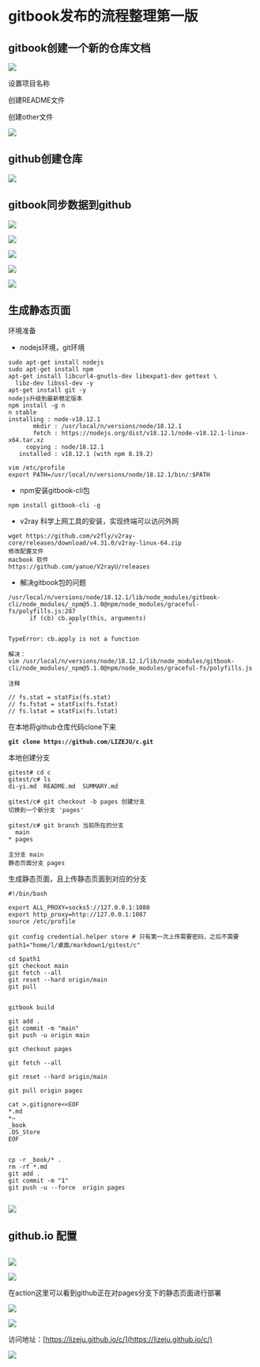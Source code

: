 # gitbook发布的流程整理第一版

## gitbook创建一个新的仓库文档

![](<.gitbook/assets/image (7).png>)

设置项目名称

创建README文件

创建other文件

![](<.gitbook/assets/image (10).png>)



## github创建仓库

![](<.gitbook/assets/image (6).png>)



## gitbook同步数据到github

![](<.gitbook/assets/image (14).png>)

![](<.gitbook/assets/image (12).png>)

![](<.gitbook/assets/image (16).png>)

![](<.gitbook/assets/image (5).png>)

![](<.gitbook/assets/image (2).png>)

## 生成静态页面

环境准备

* nodejs环境，git环境

```
sudo apt-get install nodejs
sudo apt-get install npm
apt-get install libcurl4-gnutls-dev libexpat1-dev gettext \
  libz-dev libssl-dev -y
apt-get install git -y
nodejs升级到最新稳定版本
npm install -g n
n stable
installing : node-v18.12.1
       mkdir : /usr/local/n/versions/node/18.12.1
       fetch : https://nodejs.org/dist/v18.12.1/node-v18.12.1-linux-x64.tar.xz
     copying : node/18.12.1
   installed : v18.12.1 (with npm 8.19.2)

vim /etc/profile
export PATH=/usr/local/n/versions/node/18.12.1/bin/:$PATH

```

* npm安装gitbook-cli包

```
npm install gitbook-cli -g
```

* v2ray 科学上网工具的安装，实现终端可以访问外网

```
wget https://github.com/v2fly/v2ray-core/releases/download/v4.31.0/v2ray-linux-64.zip
修改配置文件
macbook 软件
https://github.com/yanue/V2rayU/releases

```

* 解决gitbook包的问题

```
/usr/local/n/versions/node/18.12.1/lib/node_modules/gitbook-cli/node_modules/_npm@5.1.0@npm/node_modules/graceful-fs/polyfills.js:287
      if (cb) cb.apply(this, arguments)
                 ^

TypeError: cb.apply is not a function

解决：
vim /usr/local/n/versions/node/18.12.1/lib/node_modules/gitbook-cli/node_modules/_npm@5.1.0@npm/node_modules/graceful-fs/polyfills.js

注释

// fs.stat = statFix(fs.stat)
// fs.fstat = statFix(fs.fstat)
// fs.lstat = statFix(fs.lstat)

```

在本地将github仓库代码clone下来

<pre><code><strong>git clone https://github.com/LIZEJU/c.git
</strong></code></pre>

本地创建分支

```
gitest# cd c
gitest/c# ls
di-yi.md  README.md  SUMMARY.md

gitest/c# git checkout -b pages 创建分支
切换到一个新分支 'pages'

gitest/c# git branch 当前所在的分支
  main
* pages

主分支 main
静态页面分支 pages
```

生成静态页面，且上传静态页面到对应的分支

<pre><code>#!/bin/bash

export ALL_PROXY=socks5://127.0.0.1:1080
export http_proxy=http://127.0.0.1:1087
source /etc/profile
<strong>
</strong>git config credential.helper store # 只有第一次上传需要密码，之后不需要
path1="home/l/桌面/markdown1/gitest/c"

cd $path1
git checkout main
git fetch --all
git reset --hard origin/main
git pull 


gitbook build

git add .
git commit -m "main"
git push -u origin main

git checkout pages

git fetch --all

git reset --hard origin/main

git pull origin pages

cat >.gitignore&#x3C;&#x3C;EOF
*.md
*~
_book
.DS_Store
EOF


cp -r _book/* .
rm -rf *.md
git add .
git commit -m "1"
git push -u --force  origin pages

</code></pre>

![](<.gitbook/assets/image (11).png>)

## github.io 配置

<img src=".gitbook/assets/image (9).png" alt="" data-size="original">

![](<.gitbook/assets/image (4).png>)

![](.gitbook/assets/image.png)

在action这里可以看到github正在对pages分支下的静态页面进行部署

![](<.gitbook/assets/image (13).png>)

![](<.gitbook/assets/image (8).png>)

访问地址：[https://lizeju.github.io/c/](https://lizeju.github.io/c/)

![](<.gitbook/assets/image (1).png>)
